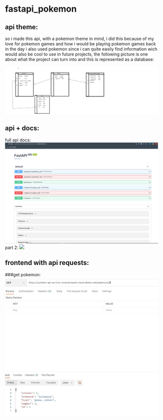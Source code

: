 # fastapi_pokemon

## api theme:

so i made this api, with a pokemon theme in mind, i did this because of my love for pokemon games and how i would be playing pokemon games back in the day
i also used pokemon since i can quite easily find information wich would also be cool to use in future projects, the following picture is one about what the project can turn into and this is represented as a database:

<img src="/img/api idea.png">


## api + docs:

full api docs:
<img src="/img/docs api.JPG">
part 2:
<img src="/img/docs api2.JPG">

## frontend with api requests:

###get pokemon:
<img src="/img/get pokemon.JPG">

